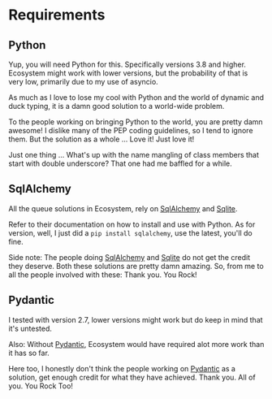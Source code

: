 # Requirements

## Python
Yup, you will need Python for this. Specifically versions 3.8 and higher.
Ecosystem might work with lower versions, but the probability of that is very low, primarily due to my use of asyncio.

As much as I love to lose my cool with Python and the world of dynamic and duck typing, it is a damn good solution to a world-wide problem.

To the people working on bringing Python to the world, you are pretty damn awesome! I dislike many of the PEP coding guidelines, so I tend to ignore them. But the solution as a whole ... Love it! Just love it!

Just one thing ... What's up with the name mangling of class members that start with double underscore? That one had me baffled for a while.

## SqlAlchemy
All the queue solutions in Ecosystem, rely on [SqlAlchemy](https://sqlalchemy.org) and [Sqlite](https://sqlite.org).

Refer to their documentation on how to install and use with Python.
As for version, well, I just did a `pip install sqlalchemy`, use the latest, you'll do fine.

Side note: The people doing [SqlAlchemy](https://sqlalchemy.org) and [Sqlite](https://sqlite.org) do not get the credit they deserve. Both these solutions are pretty damn amazing. So, from me to all the people involved with these: Thank you. You Rock!

## Pydantic
I tested with version 2.7, lower versions might work but do keep in mind that it's untested.

Also: Without [Pydantic](https://docs.pydantic.dev/latest/), Ecosystem would have required alot more work than it has so far.

Here too, I honestly don't think the people working on [Pydantic](https://docs.pydantic.dev/latest/) as a solution, get enough credit for what they have achieved. Thank you. All of you. You Rock Too!
